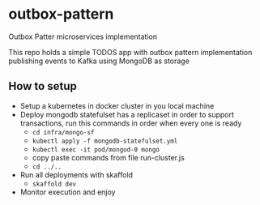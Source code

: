 # outbox-pattern
Outbox Patter microservices implementation

This repo holds a simple TODOS app with outbox pattern implementation publishing events to Kafka using MongoDB as storage

## How to setup 
- Setup a kubernetes in docker cluster in you local machine
- Deploy mongodb statefulset has a replicaset in order to support transactions, run this commands in order when every one is ready
  - `cd infra/mongo-sf`
  - `kubectl apply -f mongodb-statefulset.yml`
  - `kubectl exec -it pod/mongod-0 mongo`
  - copy paste commands from file run-cluster.js
  - `cd ../..`
- Run all deployments with skaffold
  - `skaffold dev`
- Monitor execution and enjoy
